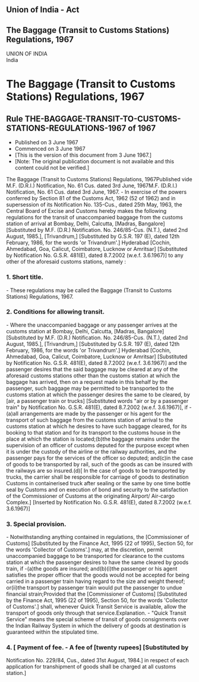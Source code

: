 ## Union of India - Act

## The Baggage (Transit to Customs Stations) Regulations, 1967

UNION OF INDIA  
India

# The Baggage (Transit to Customs Stations) Regulations, 1967

## Rule THE-BAGGAGE-TRANSIT-TO-CUSTOMS-STATIONS-REGULATIONS-1967 of 1967

  * Published on 3 June 1967 
  * Commenced on 3 June 1967 
  * [This is the version of this document from 3 June 1967.] 
  * [Note: The original publication document is not available and this content could not be verified.] 

The Baggage (Transit to Customs Stations) Regulations, 1967Published vide M.F.
(D.R.I.) Notification, No. 61 Cus. dated 3rd June, 1967M.F. (D.R.I.)
Notification, No. 61 Cus. dated 3rd June, 1967. - In exercise of the powers
conferred by Section 81 of the Customs Act, 1962 (52 of 1962) and in
supersession of its Notification No. 135-Cus., dated 25th May, 1963, the
Central Board of Excise and Customs hereby makes the following regulations for
the transit of unaccompanied baggage from the customs station of arrival at
Bombay, Delhi, Calcutta, [Madras, Bangalore] [Substituted by M.F. (D.R.)
Notification. No. 246/85-Cus. (N.T.), dated 2nd August, 1985.], [Trivandrum,]
[Substituted by G.S.R. 197 (E), dated 12th February, 1986, for the words 'or
Trivandrum'.] Hyderabad [Cochin, Ahmedabad, Goa, Calicut, Coimbatore, Lucknow
or Amritsar] [Substituted by Notification No. G.S.R. 481(E), dated 8.7.2002
(w.e.f. 3.6.1967)] to any other of the aforesaid customs stations, namely :

### 1. Short title.

\- These regulations may be called the Baggage (Transit to Customs Stations)
Regulations, 1967.

### 2. Conditions for allowing transit.

\- Where the unaccompanied baggage or any passenger arrives at the customs
station at Bombay, Delhi, Calcutta, [Madras, Bangalore] [Substituted by M.F.
(D.R.) Notification. No. 246/85-Cus. (N.T.), dated 2nd August, 1985.],
[Trivandrum,] [Substituted by G.S.R. 197 (E), dated 12th February, 1986, for
the words 'or Trivandrum'.] Hyderabad [Cochin, Ahmedabad, Goa, Calicut,
Coimbatore, Lucknow or Amritsar] [Substituted by Notification No. G.S.R.
481(E), dated 8.7.2002 (w.e.f. 3.6.1967)] and the passenger desires that the
said baggage may be cleared at any of the aforesaid customs stations other
than the customs station at which the baggage has arrived, then on a request
made in this behalf by the passenger, such baggage may be permitted to be
transported to the customs station at which the passenger desires the same to
be cleared, by [air, a passenger train or trucks] [Substituted words "air or
by a passenger train" by Notification No. G.S.R. 481(E), dated 8.7.2002
(w.e.f. 3.6.1967)], if -(a)all arrangements are made by the passenger or his
agent for the transport of such baggage from the customs station of arrival to
the customs station at which he desires to have such baggage cleared, for its
booking to that station and for its transport to the customs house in the
place at which the station is located;(b)the baggage remains under the
supervision of an officer of customs deputed for the purpose except when it is
under the custody of the airline or the railway authorities, and the passenger
pays for the services of the officer so deputed; and(c)in the case of goods to
be transported by rail, such of the goods as can be insured with the railways
are so insured.(d)[ In the case of goods to be transported by trucks, the
carrier shall be responsible for carriage of goods to destination Customs in
containerised truck after sealing or the same by one time bottle seal by
Customs and on execution of bond and security to the satisfaction of the
Commissioner of Customs at the originating Airport/ Air-cargo Complex.]
[Inserted by Notification No. G.S.R. 481(E), dated 8.7.2002 (w.e.f. 3.6.1967)]

### 3. Special provision.

\- Notwithstanding anything contained in regulations, the [Commissioner of
Customs] [Substituted by the Finance Act, 1995 (22 of 1995), Section 50, for
the words 'Collector of Customs'.] may, at the discretion, permit
unaccompanied baggage to be transported for clearance to the customs station
at which the passenger desires to have the same cleared by goods train, if
-(a)the goods are insured; and(b)(i)the passenger or his agent satisfies the
proper officer that the goods would not be accepted for being carried in a
passenger train having regard to the size and weight thereof; or(ii)the
transport by passenger train would put the passenger to undue financial
strain;Provided that the [Commissioner of Customs] [Substituted by the Finance
Act, 1995 (22 of 1995), Section 50, for the words 'Collector of Customs'.]
shall, whenever Quick Transit Service is available, allow the transport of
goods only through that service.Explanation. - "Quick Transit Service" means
the special scheme of transit of goods consignments over the Indian Railway
System in which the delivery of goods at destination is guaranteed within the
stipulated time.

### 4. [ Payment of fee. - A fee of [twenty rupees] [Substituted by
Notification No. 229/84, Cus., dated 31st August, 1984.] in respect of each
application for transhipment of goods shall be charged at all customs
station.]

